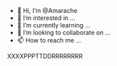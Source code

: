 - 👋 Hi, I’m @Amarache
- 👀 I’m interested in ...
- 🌱 I’m currently learning ...
- 💞️ I’m looking to collaborate on ...
- 📫 How to reach me ...

<!---
Amarache/Amarache is a ✨ special ✨ repository because its `README.md` (this file) appears on your GitHub profile.
You can click the Preview link to take a look at your changes.
---!> 

XXXXPPPTTDDRRRRRRRR
